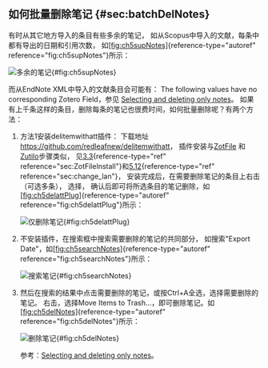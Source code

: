 ## 如何批量删除笔记 {#sec:batchDelNotes}

有时从其它地方导入的条目有些多余的笔记， 如从Scopus中导入的文献，每条中都有导出的日期和引用次数， 如[\[fig:ch5supNotes\]](#fig:ch5supNotes){reference-type="autoref" reference="fig:ch5supNotes"}所示：

![多余的笔记](ch5supNotes){#fig:ch5supNotes}

而从EndNote XML中导入的文献条目会可能有： The following values have no corresponding Zotero Field，参见 [Selecting and deleting only notes](https://forums.zotero.org/discussion/comment/390716#Comment_390716)。 如果有上千条这样的条目，删除每条的笔记也很费时间，如何批量删除呢？有两个方法：

1.  方法1安装delitemwithatt插件： 下载地址<https://github.com/redleafnew/delitemwithatt>， 插件安装与[ZotFile](http://zotfile.com/) 和[Zutilo](https://github.com/wshanks/Zutilo/releases)步骤类似， 见[3.3](#sec:ZotFileInstall){reference-type="ref" reference="sec:ZotFileInstall"}和[5.12](#sec:change_lan){reference-type="ref" reference="sec:change_lan"}， 安装完成后，在需要删除笔记的条目上右击（可选多条）， 选择， 确认后即可将所选条目的笔记删除，如[\[fig:ch5delattPlug\]](#fig:ch5delattPlug){reference-type="autoref" reference="fig:ch5delattPlug"}所示：

    ![仅删除笔记](ch5delattPlug){#fig:ch5delattPlug}

2.  不安装插件，在搜索框中搜索需要删除的笔记的共同部分， 如搜索"Export Date"，如[\[fig:ch5searchNotes\]](#fig:ch5searchNotes){reference-type="autoref" reference="fig:ch5searchNotes"}所示：

    ![搜索笔记](ch5searchNotes){#fig:ch5searchNotes}

3.  然后在搜索的结果中点击需要删除的笔记，或按Ctrl+A全选，选择需要删除的笔记。 右击，选择Move Items to Trash\...，即可删除笔记。如[\[fig:ch5delNotes\]](#fig:ch5delNotes){reference-type="autoref" reference="fig:ch5delNotes"}所示：

    ![删除笔记](ch5delNotes){#fig:ch5delNotes}

    参考：[Selecting and deleting only notes](https://forums.zotero.org/discussion/comment/390716#Comment_390716)。

